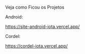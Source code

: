 Veja como Ficou os Projetos

Android:

https://site-android-iota.vercel.app/

Cordel:

https://cordel-iota.vercel.app/
